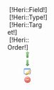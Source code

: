 <div class="ListeLine">
	<div class="ListeItem" style="width:26%;border:0;">
		&nbsp;[!Heri::Field!]
	</div>
	<div class="ListeItem" style="width:26%;">
		&nbsp;[!Heri::Type!]
	</div>
	<div class="ListeItem" style="width:16%;">
		&nbsp;[!Heri::Target!]
	</div>
	<div class="ListeItem" style="width:10%;">
		&nbsp;[!Heri::Order!]
	</div>
	<div class="ListeItem" style="width:18%;">
		<div class="ListeItem" style="width:24px;border:0;margin:auto;text-align:center;">
			<a href="/[!Lien!]?Action=Monter&ObjId=[!Heri::Id!]"><img src="/Skins/AdminV2/Img/arrow_up.png" /></a>
		</div>
		<div class="ListeItem" style="width:24px;margin:auto;border:0;text-align:center;">
			<a href="/[!Lien!]?Action=Descendre&ObjId=[!Heri::Id!]"><img src="/Skins/AdminV2/Img/arrow_down.png" /></a>
		</div>
		<div class="ListeItem" style="width:24px;margin:auto;border:0;text-align:center;">
			<a href="/[!Lien!]?Action=Modifier&ObjId=[!Heri::Id!]"><img src="/Skins/AdminV2/Img/application_edit.png" /></a>
		</div>
		<div class="ListeItem" style="width:24px;margin:auto;border:0;text-align:center;">
			<a href="/[!Lien!]?Action=Supprimer&ObjId=[!Heri::Id!]"><img src="/Skins/AdminV2/Img/delete.png" /></a>
		</div>
	</div>
</div>

